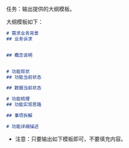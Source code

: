 
任务：输出提供的大纲模板。

大纲模板如下：

```markdown
# 需求业务背景
## 业务诉求


## 概念说明


# 功能现状
## 功能当前状态

## 数据当前状态

# 功能梳理
## 功能实现思路

## 事项拆解

# 功能详细描述


```

- 注意：只要输出如下模板即可，不要填充内容。
